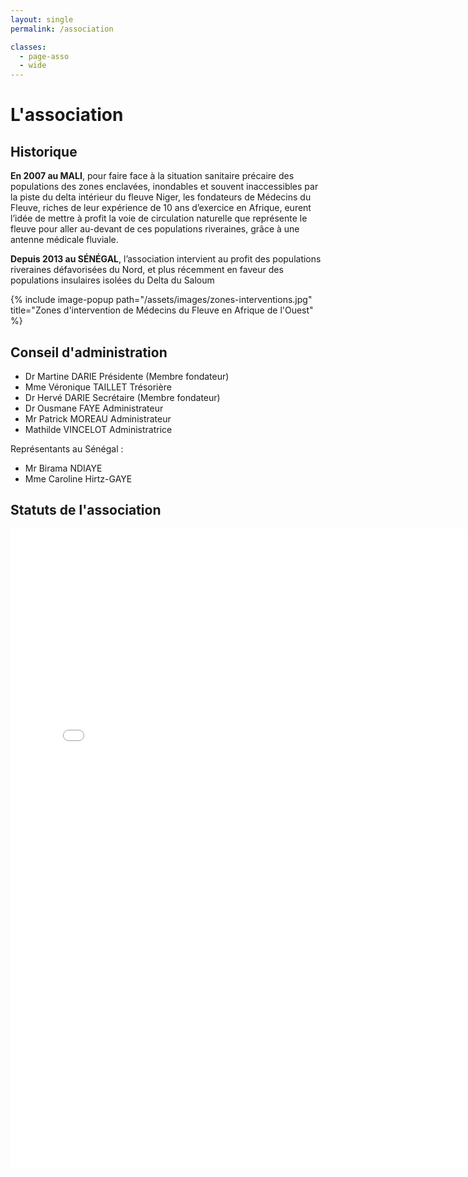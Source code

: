 ```yaml
---
layout: single
permalink: /association

classes:
  - page-asso
  - wide
---
```


# L'association

## Historique

**En 2007 au MALI**, pour faire face à la situation sanitaire précaire des populations des zones enclavées,
inondables et souvent inaccessibles par la piste du delta intérieur du fleuve Niger,
les fondateurs de Médecins du Fleuve, riches de leur expérience de 10 ans d’exercice en Afrique,
eurent l’idée de mettre à profit la voie de circulation naturelle que représente
le fleuve pour aller au-devant de ces populations riveraines, grâce à une antenne médicale fluviale.

**Depuis 2013 au SÉNÉGAL**, l’association intervient au profit des populations
riveraines défavorisées du Nord, et plus récemment
en faveur des populations insulaires isolées du Delta du Saloum

{% include image-popup path="/assets/images/zones-interventions.jpg" title="Zones d'intervention de Médecins du Fleuve en Afrique de l'Ouest" %}

## Conseil d'administration

* Dr Martine DARIE Présidente (Membre fondateur)
* Mme Véronique TAILLET Trésorière
* Dr Hervé DARIE Secrétaire (Membre fondateur)
* Dr Ousmane FAYE Administrateur
* Mr Patrick MOREAU Administrateur
* Mathilde VINCELOT Administratrice

Représentants au Sénégal :
* Mr Birama NDIAYE
* Mme Caroline Hirtz-GAYE

## Statuts de l'association

<embed src="/assets/statuts.pdf" title="Statuts de Médecins du Fleuve" type="application/pdf" width="768" height="1024" >

